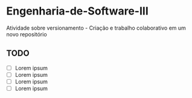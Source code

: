 # Engenharia-de-Software-III
Atividade sobre versionamento - Criação e trabalho colaborativo em um novo repositório

## TODO

- [ ] Lorem ipsum
- [ ] Lorem ipsum
- [ ] Lorem ipsum
- [ ] Lorem ipsum
